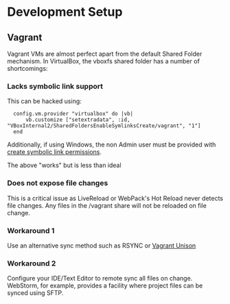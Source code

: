 # Development Setup

## Vagrant

Vagrant VMs are almost perfect apart from the default Shared Folder mechanism. In VirtualBox, the vboxfs shared folder has a number of shortcomings:

### Lacks symbolic link support

This can be hacked using:

```
  config.vm.provider "virtualbox" do |vb|
      vb.customize ["setextradata", :id, "VBoxInternal2/SharedFoldersEnableSymlinksCreate/vagrant", "1"]
  end
```

Additionally, if using Windows, the non Admin user must be provided with [create symbolic link permissions](http://superuser.com/questions/124679/how-do-i-create-a-link-in-windows-7-home-premium-as-a-regular-user?answertab=votes#125981).

The above "works" but is less than ideal

### Does not expose file changes

This is a critical issue as LiveReload or WebPack's Hot Reload never detects file changes. Any files in the /vagrant share will not be reloaded on file change.

### Workaround 1

Use an alternative sync method such as RSYNC or [Vagrant Unison](https://github.com/mrdavidlaing/vagrant-unison)

### Workaround 2

Configure your IDE/Text Editor to remote sync all files on change. WebStorm, for example, provides a facility where project files can be synced using SFTP.
